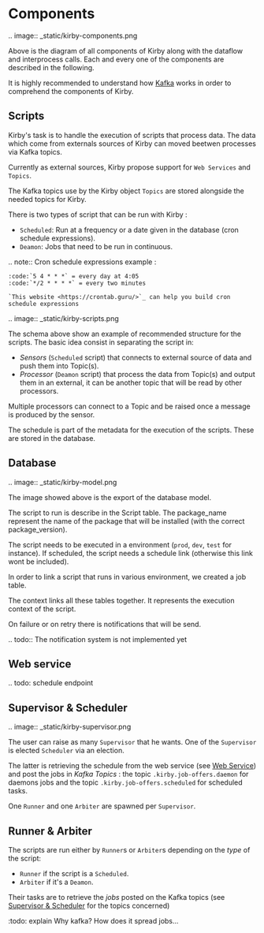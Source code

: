 # Components

.. image:: _static/kirby-components.png

Above is the diagram of all components of Kirby along with the dataflow and interprocess calls. Each and every one of
the components are described in the following.

It is highly recommended to understand how [Kafka](https://kafka.apache.org/) works in order to comprehend the components
of Kirby.

## Scripts

Kirby's task is to handle the execution of scripts that process data. 
The data which come from externals sources of Kirby can moved beetwen processes via Kafka topics. 

Currently as external sources, Kirby propose support for `Web Services` and `Topics`.

The Kafka topics use by the Kirby object `Topics` are stored alongside the needed topics for Kirby.

There is two types of script that can be run with Kirby : 
- `Scheduled`: Run at a frequency or a date given in the database (cron schedule expressions).
- `Deamon`: Jobs that need to be run in continuous.

.. note:: Cron schedule expressions example :

    :code:`5 4 * * *` = every day at 4:05
    :code:`*/2 * * * *` = every two minutes
    
    `This website <https://crontab.guru/>`_ can help you build cron schedule expressions

.. image:: _static/kirby-scripts.png

The schema above show an example of recommended structure for the scripts. The basic idea consist in separating the 
script in:
- *Sensors* (`Scheduled` script) that connects to external source of data and push them into Topic(s).
- *Processor* (`Deamon` script) that process the data from Topic(s) and output them in an external, 
it can be another topic that will be read by other processors.

Multiple processors can connect to a Topic and be raised once a message is produced by the sensor.

The schedule is part of the metadata for the execution of the scripts. These are stored in the 
database.

## Database

.. image:: _static/kirby-model.png

The image showed above is the export of the database model.

The script to run is describe in the Script table. The package_name represent the name of
the package that will be installed (with the correct package_version).

The script needs to be executed in a environment (`prod`, `dev`, `test` for instance).
If scheduled, the script needs a schedule link (otherwise this link wont be included).

In order to link a script that runs in various environment, we created a job table.

The context links all these tables together. It represents the execution context of 
the script.

On failure or on retry there is notifications that will be send.

.. todo:: The notification system is not implemented yet


## Web service


.. todo: schedule endpoint


## Supervisor & Scheduler

.. image:: _static/kirby-supervisor.png

The user can raise as many `Supervisor` that he wants. One of the `Supervisor` is elected `Scheduler` via an election.

The latter is retrieving the schedule from the web service (see [Web Service](#id1)) and post the jobs 
in *Kafka Topics* : the topic `.kirby.job-offers.daemon` for daemons jobs  and the topic `.kirby.job-offers.scheduled` 
for scheduled tasks.



One `Runner` and one `Arbiter` are spawned per `Supervisor`.


## Runner & Arbiter

The scripts are run either by `Runner`s or `Arbiter`s depending on the *type* 
of the script: 
- `Runner` if the script is a `Scheduled`.
- `Arbiter` if it's a `Deamon`.

Their tasks are to retrieve the *jobs* posted on the Kafka topics (see [Supervisor & Scheduler](#supervisor--scheduler) 
for the topics concerned) 

:todo: explain Why kafka? How does it spread jobs... 
